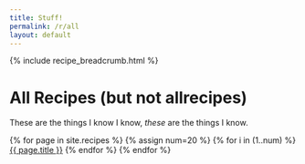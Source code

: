 ```yaml
---
title: Stuff!
permalink: /r/all
layout: default
---
```

{% include recipe_breadcrumb.html %}

# All Recipes (but not allrecipes)

These are the things I know I know, *these* are the things I know.

<div
  class="grid grid-flow-row-dense gap-2
         grid-cols-1 sm:grid-cols-2 lg:grid-cols-3 xl:grid-cols-4"
>
{% for page in site.recipes %}
  {% assign num=20 %}
  {% for i in (1..num) %}
  <a
    href="{{ page.url }}"
    class="
      block
      px-6
      py-2
      border border-deepPurple-A100
      w-full
      hover:bg-deepPurple-500 hover:text-white
      focus:outline-none focus:ring-0 focus:bg-gray-200 focus:text-gray-600
      transition
      ease-in-out
      rounded-lg
      cursor-pointer
      no-underline
    "
  >{{ page.title }}</a>
  {% endfor %}
{% endfor %}
</div>
